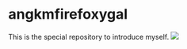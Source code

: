 # angkmfirefoxygal
 This is the special repository to introduce myself.
<img src="https://img.shields.io/badge/Java-0000FF?style=flat-square&logo=java&logoColor=white">
